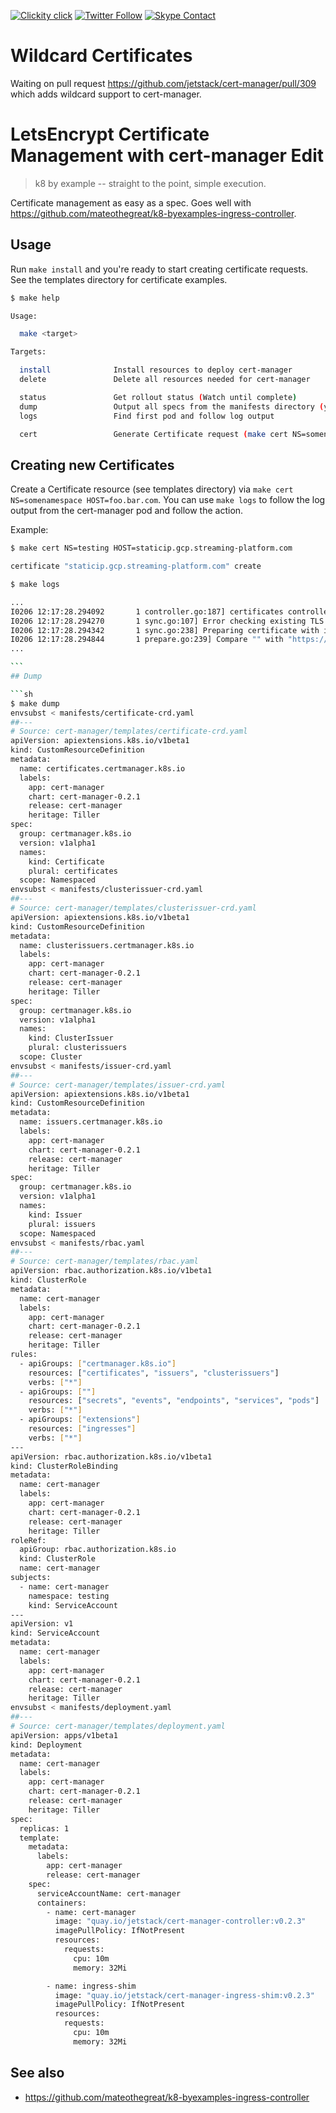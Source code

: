 <!--
#                                 __                 __
#    __  ______  ____ ___  ____ _/ /____  ____  ____/ /
#   / / / / __ \/ __ `__ \/ __ `/ __/ _ \/ __ \/ __  /
#  / /_/ / /_/ / / / / / / /_/ / /_/  __/ /_/ / /_/ /
#  \__, /\____/_/ /_/ /_/\__,_/\__/\___/\____/\__,_/
# /____                     matthewdavis.io, holla!
#
#-->

[![Clickity click](https://img.shields.io/badge/k8s%20by%20example%20yo-limit%20time-ff69b4.svg?style=flat-square)](https://k8.matthewdavis.io)
[![Twitter Follow](https://img.shields.io/twitter/follow/yomateod.svg?label=Follow&style=flat-square)](https://twitter.com/yomateod) [![Skype Contact](https://img.shields.io/badge/skype%20id-appsoa-blue.svg?style=flat-square)](skype:appsoa?chat)

# Wildcard Certificates
Waiting on pull request https://github.com/jetstack/cert-manager/pull/309 which adds wildcard support to cert-manager.

# LetsEncrypt Certificate Management with cert-manager Edit

> k8 by example -- straight to the point, simple execution.

Certificate management as easy as a spec. Goes well with https://github.com/mateothegreat/k8-byexamples-ingress-controller.

## Usage

Run `make install` and you're ready to start creating certificate requests.
See the templates directory for certificate examples.

```sh
$ make help

Usage:

  make <target>

Targets:

  install              Install resources to deploy cert-manager
  delete               Delete all resources needed for cert-manager

  status               Get rollout status (Watch until complete)
  dump                 Output all specs from the manifests directory (yaml)
  logs                 Find first pod and follow log output

  cert                 Generate Certificate request (make cert NS=somenamespace HOST=foo.bar.com)
```

## Creating new Certificates

Create a Certificate resource (see templates directory) via `make cert NS=somenamespace HOST=foo.bar.com`.
You can use `make logs` to follow the log output from the cert-manager pod and follow the action.

Example:

````sh
$ make cert NS=testing HOST=staticip.gcp.streaming-platform.com

certificate "staticip.gcp.streaming-platform.com" create

$ make logs

...
I0206 12:17:28.294092       1 controller.go:187] certificates controller: syncing item 'testing/staticip.gcp.streaming-platform.com'
I0206 12:17:28.294270       1 sync.go:107] Error checking existing TLS certificate: secret "tls-staticip.gcp.streaming-platform.com" not found
I0206 12:17:28.294342       1 sync.go:238] Preparing certificate with issuer
I0206 12:17:28.294844       1 prepare.go:239] Compare "" with "https://acme-v01.api.letsencrypt.org/acme/reg/28937938"
...

```
## Dump

```sh
$ make dump
envsubst < manifests/certificate-crd.yaml
##---
# Source: cert-manager/templates/certificate-crd.yaml
apiVersion: apiextensions.k8s.io/v1beta1
kind: CustomResourceDefinition
metadata:
  name: certificates.certmanager.k8s.io
  labels:
    app: cert-manager
    chart: cert-manager-0.2.1
    release: cert-manager
    heritage: Tiller
spec:
  group: certmanager.k8s.io
  version: v1alpha1
  names:
    kind: Certificate
    plural: certificates
  scope: Namespaced
envsubst < manifests/clusterissuer-crd.yaml
##---
# Source: cert-manager/templates/clusterissuer-crd.yaml
apiVersion: apiextensions.k8s.io/v1beta1
kind: CustomResourceDefinition
metadata:
  name: clusterissuers.certmanager.k8s.io
  labels:
    app: cert-manager
    chart: cert-manager-0.2.1
    release: cert-manager
    heritage: Tiller
spec:
  group: certmanager.k8s.io
  version: v1alpha1
  names:
    kind: ClusterIssuer
    plural: clusterissuers
  scope: Cluster
envsubst < manifests/issuer-crd.yaml
##---
# Source: cert-manager/templates/issuer-crd.yaml
apiVersion: apiextensions.k8s.io/v1beta1
kind: CustomResourceDefinition
metadata:
  name: issuers.certmanager.k8s.io
  labels:
    app: cert-manager
    chart: cert-manager-0.2.1
    release: cert-manager
    heritage: Tiller
spec:
  group: certmanager.k8s.io
  version: v1alpha1
  names:
    kind: Issuer
    plural: issuers
  scope: Namespaced
envsubst < manifests/rbac.yaml
##---
# Source: cert-manager/templates/rbac.yaml
apiVersion: rbac.authorization.k8s.io/v1beta1
kind: ClusterRole
metadata:
  name: cert-manager
  labels:
    app: cert-manager
    chart: cert-manager-0.2.1
    release: cert-manager
    heritage: Tiller
rules:
  - apiGroups: ["certmanager.k8s.io"]
    resources: ["certificates", "issuers", "clusterissuers"]
    verbs: ["*"]
  - apiGroups: [""]
    resources: ["secrets", "events", "endpoints", "services", "pods"]
    verbs: ["*"]
  - apiGroups: ["extensions"]
    resources: ["ingresses"]
    verbs: ["*"]
---
apiVersion: rbac.authorization.k8s.io/v1beta1
kind: ClusterRoleBinding
metadata:
  name: cert-manager
  labels:
    app: cert-manager
    chart: cert-manager-0.2.1
    release: cert-manager
    heritage: Tiller
roleRef:
  apiGroup: rbac.authorization.k8s.io
  kind: ClusterRole
  name: cert-manager
subjects:
  - name: cert-manager
    namespace: testing
    kind: ServiceAccount
---
apiVersion: v1
kind: ServiceAccount
metadata:
  name: cert-manager
  labels:
    app: cert-manager
    chart: cert-manager-0.2.1
    release: cert-manager
    heritage: Tiller
envsubst < manifests/deployment.yaml
##---
# Source: cert-manager/templates/deployment.yaml
apiVersion: apps/v1beta1
kind: Deployment
metadata:
  name: cert-manager
  labels:
    app: cert-manager
    chart: cert-manager-0.2.1
    release: cert-manager
    heritage: Tiller
spec:
  replicas: 1
  template:
    metadata:
      labels:
        app: cert-manager
        release: cert-manager
    spec:
      serviceAccountName: cert-manager
      containers:
        - name: cert-manager
          image: "quay.io/jetstack/cert-manager-controller:v0.2.3"
          imagePullPolicy: IfNotPresent
          resources:
            requests:
              cpu: 10m
              memory: 32Mi

        - name: ingress-shim
          image: "quay.io/jetstack/cert-manager-ingress-shim:v0.2.3"
          imagePullPolicy: IfNotPresent
          resources:
            requests:
              cpu: 10m
              memory: 32Mi
````

## See also

* https://github.com/mateothegreat/k8-byexamples-ingress-controller
